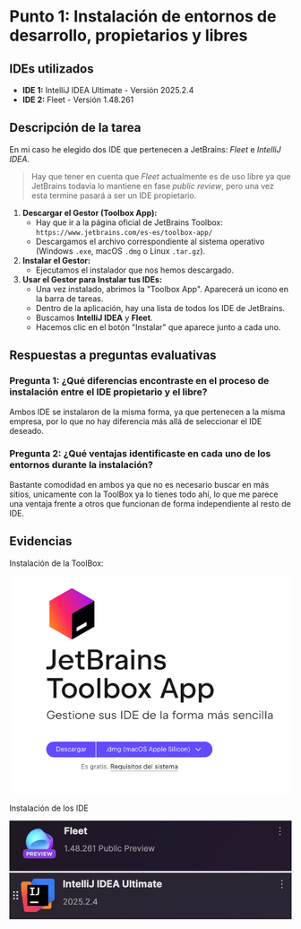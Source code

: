# Punto 1: Instalación de entornos de desarrollo, propietarios y libres

## IDEs utilizados
- **IDE 1:** IntelliJ IDEA Ultimate - Versión 2025.2.4
- **IDE 2:** Fleet - Versión 1.48.261

## Descripción de la tarea
En mi caso he elegido dos IDE que pertenecen a JetBrains: *Fleet* e *IntelliJ IDEA*.

> Hay que tener en cuenta que *Fleet* actualmente es de uso libre ya que JetBrains todavía lo mantiene en fase *public review*, pero una vez esta termine pasará a ser un IDE propietario. 

1. **Descargar el Gestor (Toolbox App):**
    - Hay que ir a la página oficial de JetBrains Toolbox: `https://www.jetbrains.com/es-es/toolbox-app/`
    - Descargamos el archivo correspondiente al sistema operativo (Windows `.exe`, macOS `.dmg` o Linux `.tar.gz`).
2. **Instalar el Gestor:**
    - Ejecutamos el instalador que nos hemos descargado.
3. **Usar el Gestor para Instalar tus IDEs:**
    - Una vez instalado, abrimos la "Toolbox App". Aparecerá un icono en la barra de tareas.
    - Dentro de la aplicación, hay una lista de todos los IDE de JetBrains.
    - Buscamos **IntelliJ IDEA** y **Fleet**.
    - Hacemos clic en el botón "Instalar" que aparece junto a cada uno.

## Respuestas a preguntas evaluativas

### Pregunta 1: ¿Qué diferencias encontraste en el proceso de instalación entre el IDE propietario y el libre?

Ambos IDE se instalaron de la misma forma, ya que pertenecen a la misma empresa, por lo que no hay diferencia más allá de seleccionar el IDE deseado.

### Pregunta 2: ¿Qué ventajas identificaste en cada uno de los entornos durante la instalación?

Bastante comodidad en ambos ya que no es necesario buscar en más sitios, unicamente con la ToolBox ya lo tienes todo ahí, lo que me parece una ventaja frente a otros que funcionan de forma independiente al resto de IDE.

## Evidencias

Instalación de la ToolBox:

![Instalación de la ToolBox](https://github.com/IES-Rafael-Alberti/2526-u2-2-1-ides-g1_-adjunte_aqui_el_nombre_del_equipo/blob/main/entregas_individuales/AGC/capturas/descarga%20toolbox.png)

Instalación de los IDE 

![Instalación Fleet](https://github.com/IES-Rafael-Alberti/2526-u2-2-1-ides-g1_-adjunte_aqui_el_nombre_del_equipo/blob/main/entregas_individuales/AGC/capturas/descarga%20fleet.png)
![Instalación FleeIntelliJ IDEA](https://github.com/IES-Rafael-Alberti/2526-u2-2-1-ides-g1_-adjunte_aqui_el_nombre_del_equipo/blob/main/entregas_individuales/AGC/capturas/descarga%20idea.png)
